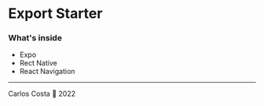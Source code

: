 # Export Starter

### What's inside

- Expo
- Rect Native
- React Navigation

---

Carlos Costa 🍎 2022

